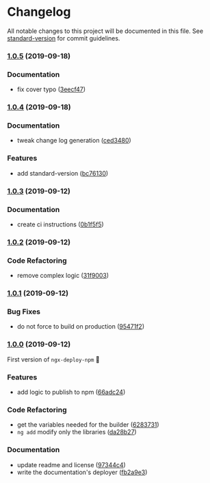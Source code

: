# Changelog

All notable changes to this project will be documented in this file. See [standard-version](https://github.com/conventional-changelog/standard-version) for commit guidelines.

### [1.0.5](https://github.com/bikecoders/ngx-deploy-npm/compare/v1.0.4...v1.0.5) (2019-09-18)


### Documentation

* fix cover typo ([3eecf47](https://github.com/bikecoders/ngx-deploy-npm/commit/3eecf47))

### [1.0.4](https://github.com/bikecoders/ngx-deploy-npm/compare/v1.0.3...v1.0.4) (2019-09-18)


### Documentation

* tweak change log generation ([ced3480](https://github.com/bikecoders/ngx-deploy-npm/commit/ced3480))


### Features

* add standard-version ([bc76130](https://github.com/bikecoders/ngx-deploy-npm/commit/bc76130))

### [1.0.3](https://github.com/bikecoders/ngx-deploy-npm/compare/v1.0.2...v1.0.3) (2019-09-12)


### Documentation

* create ci instructions ([0b1f5f5](https://github.com/bikecoders/ngx-deploy-npm/commit/0b1f5f5))

### [1.0.2](https://github.com/bikecoders/ngx-deploy-npm/compare/v1.0.1...v1.0.2) (2019-09-12)


### Code Refactoring

* remove complex logic ([31f9003](https://github.com/bikecoders/ngx-deploy-npm/commit/31f9003))

### [1.0.1](https://github.com/bikecoders/ngx-deploy-npm/compare/v1.0.0...v1.0.1) (2019-09-12)


### Bug Fixes

* do not force to build on production ([95471f2](https://github.com/bikecoders/ngx-deploy-npm/commit/95471f2))

### [1.0.0](https://github.com/bikecoders/ngx-deploy-npm/compare/v0.0.1...v1.0.0) (2019-09-12)


First version of `ngx-deploy-npm` 🥳

### Features

* add logic to publish to npm ([66adc24](https://github.com/bikecoders/ngx-deploy-npm/commit/66adc24))

### Code Refactoring

* get the variables needed for the builder ([6283731](https://github.com/bikecoders/ngx-deploy-npm/commit/6283731))
* `ng add` modify only the libraries ([da28b27](https://github.com/bikecoders/ngx-deploy-npm/commit/da28b27))

### Documentation

* update readme and license ([97344c4](https://github.com/bikecoders/ngx-deploy-npm/commit/97344c4))
* write the documentation's deployer ([fb2a9e3](https://github.com/bikecoders/ngx-deploy-npm/commit/fb2a9e3))
